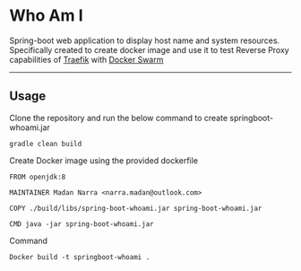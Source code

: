 Who Am I
========
Spring-boot web application to display host name and system resources. Specifically created to create docker image and use it to test Reverse Proxy capabilities of [Traefik](https://traefik.io/) with [Docker Swarm](https://docs.docker.com/engine/swarm/)

----------

Usage
-----
Clone the repository and run the below command to create springboot-whoami.jar

    gradle clean build

Create Docker image using the provided dockerfile

    FROM openjdk:8
    
    MAINTAINER Madan Narra <narra.madan@outlook.com>
    
	COPY ./build/libs/spring-boot-whoami.jar spring-boot-whoami.jar
	
	CMD java -jar spring-boot-whoami.jar

Command

    Docker build -t springboot-whoami .
